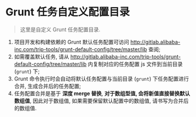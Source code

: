 # Grunt 任务自定义配置目录

> 这里是自定义 Grunt 任务配置目录.

1. 项目开发和构建依赖的 Grunt 默认任务配置可访问 <http://gitlab.alibaba-inc.com/trip-tools/grunt-default-config/tree/master/lib> 查阅;
2. 如需覆盖默认任务, 请从 <http://gitlab.alibaba-inc.com/trip-tools/grunt-default-config/tree/master/lib> 内复制对应的任务配置 js 文件到当前目录 (`grunt`) 下;
3. Grunt 命令执行时会自动将默认任务配置与当前目录 (`grunt`) 下任务配置进行合并, 生成合并后的任务配置;
4. 任务配置合并是基于 **深度 merge 替换**, **对于数组型值, 会将新值直接替换默认数组值**, 因此对于数组值, 如果需要保留默认配置中的数组值, 请书写为合并后的数组值.
